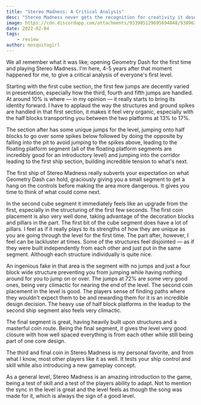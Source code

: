 ```yaml
---
title: "Stereo Madness: A Critical Analysis"
desc: "Stereo Madness never gets the recognition for creativity it deserves. I want to fill that void."
image: https://cdn.discordapp.com/attachments/933985129695694848/938962449313456228/unknown.png
date: 2022-02-04
tags:
    - review
author: mosquitogirl
---
```


We all remember what it was like; opening Geometry Dash for the first time and playing Stereo Madness. I'm here, 4-5 years after that moment happened for me, to give a critical analysis of everyone's first level.

Starting with the first cube section, the first few jumps are decently varied in presentation, especially how the third, fourth and fifth jumps are handled.
At around 10% is where — in my opinion — it really starts to bring its identity forward. I have to applaud the way the structures and ground spikes are handled in that first section, it makes it feel very organic, especially with the half blocks transporting you between the two platforms at 13% to 17%.

The section after has some unique jumps for the level, jumping onto half blocks to go over some spikes below followed by doing the opposite by falling into the pit to avoid jumping to the spikes above, leading to the floating platform segment (all of the floating platform segments are incredibly good for an introductory level) and jumping into the corridor leading to the first ship section, building incredible tension to what's next.

The first ship of Stereo Madness really subverts your expectation on what Geometry Dash can hold, graciously giving you a small segment to get a hang on the controls before making the area more dangerous. It gives you time to think of what could come next.

In the second cube segment it immediately feels like an upgrade from the first, especially in the structuring of the first few seconds. The first coin placement is also very well done, taking advantage of the decoration blocks and pillars in the part. The first bit of the cube segment does have a lot of pillars. I feel as if it really plays to its strengths of how they are unique as you are going through the level for the first time. The part after, however, I feel can be lackluster at times. Some of the structures feel disjointed — as if they were built independently from each other and just put in the same segment. Although each structure individually is quite nice.

An ingenious fake in that area is the segment with no jumps and just a four block wide structure preventing you from jumping while having nothing around for you to jump on or over. The jumps at 72% are some very good ones, being very climactic for nearing the end of the level. The second coin placement in the level is good. The players sense of finding paths where they wouldn't expect them to be and rewarding them for it is an incredible design decision. The heavy use of half block platforms in the leadup to the second ship segment also feels very climactic.

The final segment is great, having heavily built upon structures and a masterful coin route. Being the final segment, it gives the level very good closure with how well spaced everything is from each other while still being part of one core design.

The third and final coin in Stereo Madness is my personal favorite, and from what I know, most other players like it as well. It tests your ship control and skill while also introducing a new gameplay concept.

As a general level, Stereo Madness is an amazing introduction to the game, being a test of skill and a test of the players ability to adapt. Not to mention the sync in the level is great and the level feels as though the song was made for it, which is always the sign of a good level.